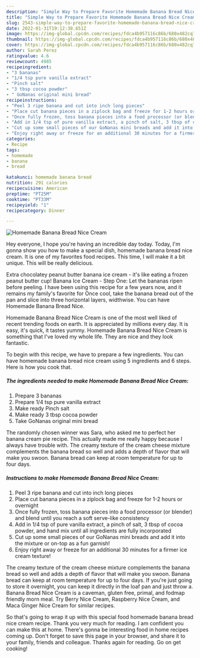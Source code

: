 ```yaml
---
description: "Simple Way to Prepare Favorite Homemade Banana Bread Nice Cream"
title: "Simple Way to Prepare Favorite Homemade Banana Bread Nice Cream"
slug: 2543-simple-way-to-prepare-favorite-homemade-banana-bread-nice-cream
date: 2022-01-31T19:12:38.651Z
image: https://img-global.cpcdn.com/recipes/fdca4b957116c86b/680x482cq70/homemade-banana-bread-nice-cream-recipe-main-photo.jpg
thumbnail: https://img-global.cpcdn.com/recipes/fdca4b957116c86b/680x482cq70/homemade-banana-bread-nice-cream-recipe-main-photo.jpg
cover: https://img-global.cpcdn.com/recipes/fdca4b957116c86b/680x482cq70/homemade-banana-bread-nice-cream-recipe-main-photo.jpg
author: Sarah Perez
ratingvalue: 4.6
reviewcount: 4985
recipeingredient:
- "3 bananas"
- "1/4 tsp pure vanilla extract"
- "Pinch salt"
- "3 tbsp cocoa powder"
- " GoNanas original mini bread"
recipeinstructions:
- "Peel 3 ripe banana and cut into inch long pieces"
- "Place cut banana pieces in a ziplock bag and freeze for 1-2 hours or overnight"
- "Once fully frozen, toss banana pieces into a food processor (or blender) and blend until you reach a soft serve-like consistency"
- "Add in 1/4 tsp of pure vanilla extract, a pinch of salt, 3 tbsp of cocoa powder, and hand mix until all ingredients are fully incorporated"
- "Cut up some small pieces of our GoNanas mini breads and add it into the mixture or on-top as a fun garnish!"
- "Enjoy right away or freeze for an additional 30 minutes for a firmer ice cream texture!"
categories:
- Recipe
tags:
- homemade
- banana
- bread

katakunci: homemade banana bread 
nutrition: 291 calories
recipecuisine: American
preptime: "PT25M"
cooktime: "PT33M"
recipeyield: "1"
recipecategory: Dinner

---
```



![Homemade Banana Bread Nice Cream](https://img-global.cpcdn.com/recipes/fdca4b957116c86b/680x482cq70/homemade-banana-bread-nice-cream-recipe-main-photo.jpg)

Hey everyone, I hope you're having an incredible day today. Today, I'm gonna show you how to make a special dish, homemade banana bread nice cream. It is one of my favorites food recipes. This time, I will make it a bit unique. This will be really delicious.

Extra chocolatey peanut butter banana ice cream - it's like eating a frozen peanut butter cup! Banana Ice Cream - Step One: Let the bananas ripen before peeling. I have been using this recipe for a few years now, and it remains my family's favorite for Once cool, take the banana bread out of the pan and slice into three horizontal layers, widthwise. You can have Homemade Banana Bread Nice.

Homemade Banana Bread Nice Cream is one of the most well liked of recent trending foods on earth. It is appreciated by millions every day. It is easy, it's quick, it tastes yummy. Homemade Banana Bread Nice Cream is something that I've loved my whole life. They are nice and they look fantastic.


To begin with this recipe, we have to prepare a few ingredients. You can have homemade banana bread nice cream using 5 ingredients and 6 steps. Here is how you cook that.

<!--inarticleads1-->

##### The ingredients needed to make Homemade Banana Bread Nice Cream:

1. Prepare 3 bananas
1. Prepare 1/4 tsp pure vanilla extract
1. Make ready Pinch salt
1. Make ready 3 tbsp cocoa powder
1. Take  GoNanas original mini bread


The randomly chosen winner was Sara, who asked me to perfect her banana cream pie recipe. This actually made me really happy because I always have trouble with. The creamy texture of the cream cheese mixture complements the banana bread so well and adds a depth of flavor that will make you swoon. Banana bread can keep at room temperature for up to four days. 

<!--inarticleads2-->

##### Instructions to make Homemade Banana Bread Nice Cream:

1. Peel 3 ripe banana and cut into inch long pieces
1. Place cut banana pieces in a ziplock bag and freeze for 1-2 hours or overnight
1. Once fully frozen, toss banana pieces into a food processor (or blender) and blend until you reach a soft serve-like consistency
1. Add in 1/4 tsp of pure vanilla extract, a pinch of salt, 3 tbsp of cocoa powder, and hand mix until all ingredients are fully incorporated
1. Cut up some small pieces of our GoNanas mini breads and add it into the mixture or on-top as a fun garnish!
1. Enjoy right away or freeze for an additional 30 minutes for a firmer ice cream texture!


The creamy texture of the cream cheese mixture complements the banana bread so well and adds a depth of flavor that will make you swoon. Banana bread can keep at room temperature for up to four days. If you're just going to store it overnight, you can keep it directly in the loaf pan and just throw a. Banana Bread Nice Cream is a caveman, gluten free, primal, and fodmap friendly morn meal. Try Berry Nice Cream, Raspberry Nice Cream, and Maca Ginger Nice Cream for similar recipes. 

So that's going to wrap it up with this special food homemade banana bread nice cream recipe. Thank you very much for reading. I am confident you can make this at home. There's gonna be interesting food in home recipes coming up. Don't forget to save this page in your browser, and share it to your family, friends and colleague. Thanks again for reading. Go on get cooking!
